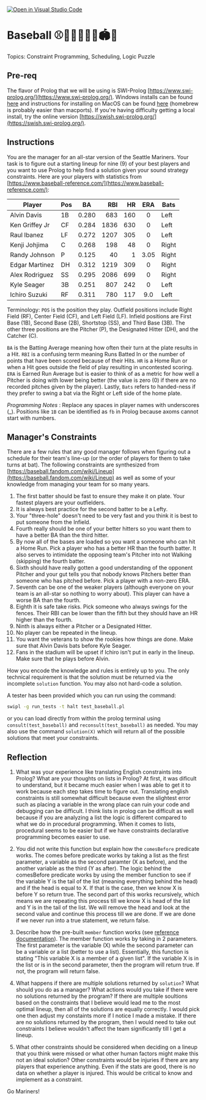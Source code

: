 [![Open in Visual Studio Code](https://classroom.github.com/assets/open-in-vscode-c66648af7eb3fe8bc4f294546bfd86ef473780cde1dea487d3c4ff354943c9ae.svg)](https://classroom.github.com/online_ide?assignment_repo_id=9040170&assignment_repo_type=AssignmentRepo)
# Baseball ⚾🦇💎🥜🍿🥤🏟️🚩

Topics: Constraint Programming, Scheduling, Logic Puzzle

## Pre-req

The flavor of Prolog that we will be using is SWI-Prolog [https://www.swi-prolog.org/](https://www.swi-prolog.org/). Windows installs can be found [here](https://www.swi-prolog.org/download/stable) and instructions for installing on MacOS can be found [here](https://www.swi-prolog.org/build/macos.html) (homebrew is probably easier than macports). If you're having difficulty getting a local install, try the online version [https://swish.swi-prolog.org/](https://swish.swi-prolog.org/).

## Instructions

You are the manager for an all-star version of the Seattle Mariners. Your task is to figure out a starting lineup for nine (9) of your best players and you want to use Prolog to help find a solution given your sound strategy constraints. Here are your players with statistics from [https://www.baseball-reference.com/](https://www.baseball-reference.com/):

| Player| Pos | BA | RBI | HR | ERA | Bats |
| --- | --- | --- | ---: | ---: | :---: | --- |
| Alvin Davis | 1B | 0.280 | 683 | 160 | 0 | Left |
| Ken Griffey Jr | CF | 0.284 | 1836 | 630 | 0 | Left |
| Raul Ibanez | LF | 0.272 | 1207 | 305 | 0 | Left |
| Kenji Johjima | C | 0.268 | 198 | 48 | 0 | Right |
| Randy Johnson | P | 0.125 | 40 | 1 | 3.05 | Right |
| Edgar Martinez | DH | 0.312 | 1219 | 309 | 0 | Right |
| Alex Rodriguez | SS | 0.295 | 2086 | 699 | 0 | Right |
| Kyle Seager | 3B | 0.251 | 807 | 242 | 0 | Left |
| Ichiro Suzuki | RF | 0.311 | 780 | 117 | 9.0 | Left |

Terminology: `POS` is the position they play. Outfield positions include Right Field (RF), Center Field (CF), and Left Field (LF). Infield positions are First Base (1B), Second Base (2B), Shortstop (SS), and Third Base (3B). The other three positions are the Pitcher (P), the Designated Hitter (DH), and the Catcher (C).

`BA` is the Batting Average meaning how often their turn at the plate results in a Hit. `RBI` is a confusing term meaning Runs Batted In or the number of points that have been scored because of their Hits. `HR` is a Home Run or when a Hit goes outside the field of play resulting in uncontested scoring. `ERA` is Earned Run Average but is easier to think of as a metric for how well a Pitcher is doing with lower being better (the value is zero (0) if there are no recorded pitches given by the player). Lastly, `Bats` refers to handed-ness if they prefer to swing a bat via the Right or Left side of the home plate.

*Programming Notes* : Replace any spaces in player names with underscores (_). Positions like `1B` can be identified as `fb` in Prolog because axoms cannot start with numbers.

## Manager's Constraints

There are a few rules that any good manager follows when figuring out a schedule for their team's line-up (or the order of players for them to take turns at bat). The following constraints are synthesized from [https://baseball.fandom.com/wiki/Lineup](https://baseball.fandom.com/wiki/Lineup) as well as some of your knowledge from managing your team for so many years.

1. The first batter should be fast to ensure they make it on plate. Your fastest players are your outfielders.
2. It is always best practice for the second batter to be a Lefty.
3. Your "three-hole" doesn't need to be very fast and you think it is best to put someone from the Infield.
4. Fourth really should be one of your better hitters so you want them to have a better BA than the third hitter.
5. By now all of the bases are loaded so you want a someone who can hit a Home Run. Pick a player who has a better HR than the fourth batter. It also serves to intimidate the opposing team's Pitcher into not Walking (skipping) the fourth batter.
6. Sixth should have really gotten a good understanding of the opponent Pitcher and your gut tells you that nobody knows Pitchers better than someone who has pitched before. Pick a player with a non-zero ERA.
7. Seventh can be one of the weaker players (although everyone on your team is an all-star so nothing to worry about). This player can have a worse BA than the fourth.
8. Eighth it is safe take risks. Pick someone who always swings for the fences. Their RBI can be lower than the fifth but they should have an HR higher than the fourth.
9. Ninth is always either a Pitcher or a Designated Hitter.
10. No player can be repeated in the lineup.
11. You want the veterans to show the rookies how things are done. Make sure that Alvin Davis bats before Kyle Seager.
12. Fans in the stadium will be upset if Ichiro isn't put in early in the lineup. Make sure that he plays before Alvin.

How you encode the knowledge and rules is entirely up to you. The only technical requirement is that the solution must be returned via the incomplete `solution` function. You may also not hard-code a solution.

A tester has been provided which you can run using the command:

```bash
swipl -g run_tests -t halt test_baseball.pl
```

or you can load directly from within the prolog terminal using `consult(test_baseball)` and `reconsult(test_baseball)` as needed. You may also use the command `solution(X)` which will return all of the possible solutions that meet your constraints.

## Reflection

1. What was your experience like translating English constraints into Prolog? What are your thoughts on lists in Prolog?
At first, it was dificult to understand, but it became much easier when I was able to get it to work because each step takes time to figure out. Translating english constraints is still somewhat difficult because even the slightest error such as placing a variable in the wrong place can ruin your code and debugging can be difficult. I think lists in prolog can be difficult as well because if you are analyzing a list the logic is different compared to what we do in procedural programming. When it comes to lists, procedural seems to be easier but if we have constraints declarative programming becomes easier to use.

2. You did not write this function but explain how the `comesBefore` predicate works.
The comes before predicate works by taking a list as the first parameter, a variable as the second paramter (X as before), and the another variable as the third (Y as after). The logic behind the comesBefore predicate works by using the member function to see if the variable Y is the tail of the list (meaning everything behind the head) and if the head is equal to X. If that is the case, then we know X is before Y so return true. The second part of this works recursively, which means we are repeating this process till we know X is head of the list and Y is in the tail of the list. We will remove the head and look at the second value and continue this process till we are done. If we are done if we never run into a true statement, we return false.


3. Describe how the pre-built `member` function works (see [reference documentation](https://www.swi-prolog.org/pldoc/man?predicate=member/2)).
The member function works by taking in 2 parameters. The first parameter is the variable (X) while the second parameter can be a variable or a list (better to use a list). Essentially, this function is stating "This variable X is a member of a given list". If the variable X is in the list or is in the second parameter, then the program will return true. If not, the program will return false.


4. What happens if there are multiple solutions returned by `solution`? What should you do as a manager? What actions would you take if there were no solutions returned by the program?
If there are multiple soultions based on the constraints that I believe would lead me to the most optimal lineup, then all of the solutions are equally correctly. I would pick one then adjust my constaints more if I notice I made a mistake. If there are no solutions returned by the program, then I would need to take out constraints I believe wouldn't affect the team significantly till I get a lineup.


5. What other constraints should be considered when deciding on a lineup that you think were missed or what other human factors might make this not an ideal solution?
Other constraints would be injuries if there are any players that experience anything. Even if the stats are good, there is no data on whether a player is injured. This would be critical to know and implement as a constraint. 




Go Mariners!
